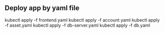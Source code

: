 ## Deploy app by yaml file

kubectl apply -f frontend.yaml
kubectl apply -f account.yaml
kubectl apply -f asset.yaml
kubectl apply -f db-server.yaml
kubectl apply -f db.yaml

